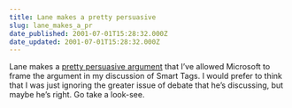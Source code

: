 ```yaml
---
title: Lane makes a pretty persuasive
slug: lane_makes_a_pr
date_published: 2001-07-01T15:28:32.000Z
date_updated: 2001-07-01T15:28:32.000Z
---
```


Lane makes a [pretty persuasive argument](http://www.monstro.com/past/2001_06_01_index.shtml#4304214) that I’ve allowed Microsoft to frame the argument in my discussion of Smart Tags. I would prefer to think that I was just ignoring the greater issue of debate that he’s discussing, but maybe he’s right. Go take a look-see.
